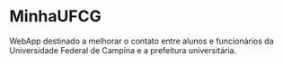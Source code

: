 # MinhaUFCG
WebApp destinado a melhorar o contato entre alunos e funcionários da Universidade Federal de Campina e a prefeitura universitária. 
